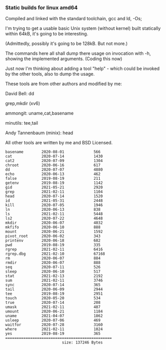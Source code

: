 ### Static builds for linux amd64

Compiled and linked with the standard toolchain, gcc and ld,  -Os;

I'm trying to get a usable basic Unix system (without kernel) built statically within 64kB,
it's going to be interesting.

(Admittedly, possibly it's going to be 128kB. But not more.)

The commands here all shall dump there usage on invocation with -h, showing the implemented arguments.
(Coding this now)

Just now I'm thinking about adding a tool "help" - which could be invoked by the other tools,
also to dump the usage. 



These tools are from other authors and modified by me:

David Bell: dd 

grep,mkdir (xv6)

ammongit: uname,cat,basename

minutils: tee,tail

Andy Tannenbaum (minix): head



All other tools are written by me and BSD Licensed.
 



```
basename        2020-08-01             566
cat             2020-07-14             1430
cat2            2020-07-09             1304
chroot          2020-06-16             617
dd              2020-07-07             4880
echo            2020-06-13             462
false           2019-08-19             211
getenv          2019-08-19             1142
gid             2021-05-21             2920
grep            2021-02-11             1104
head            2020-07-14             1520
id              2021-05-31             2448
kill            2020-07-05             1946
ln              2020-06-13             838
ls              2021-02-11             5448
ls2             2020-07-22             4648
mkdir           2020-06-07             4032
mkfifo          2020-06-10             888
mount           2020-06-21             1592
pivot_root      2020-06-02             343
printenv        2020-06-18             682
pwd             2019-08-19             335
rgrep           2021-02-11             6416
rgrep.dbg       2021-02-10             67168
rm              2020-06-07             884
rmdir           2020-06-07             888
seq             2020-07-11             526
sleep           2020-06-10             517
stat            2021-02-13             2192
sum             2021-02-11             3746
sync            2020-07-14             365
tail            2020-06-09             2944
tee             2019-08-19             2951
touch           2020-05-20             534
true            2020-07-14             208
umask           2021-02-11             487
umount          2020-06-21             1184
uname           2021-04-07             1862
usleep          2020-07-06             469
waitfor         2020-07-28             3160
where           2021-02-11             1024
yes             2019-08-19             365
===============================================
                         size: 137246 Bytes
```
